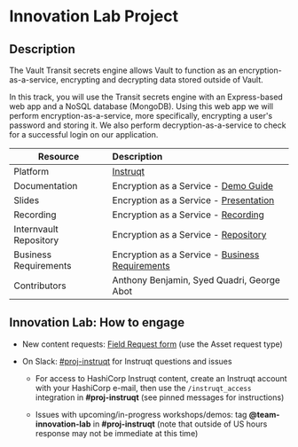 # Innovation Lab Project

## Description
The Vault Transit secrets engine allows Vault to function as an encryption-as-a-service, encrypting and decrypting data stored outside of Vault.

In this track, you will use the Transit secrets engine with an Express-based web app and a NoSQL database (MongoDB). Using this web app we will perform encryption-as-a-service, more specifically, encrypting a user's password and storing it. We also perform decryption-as-a-service to check for a successful login on our application.

| Resource | Description |
|----------|:------------|
| Platform | [Instruqt][1] |
| Documentation | Encryption as a Service - [Demo Guide][2] |
| Slides | Encryption as a Service - [Presentation][3] |
| Recording | Encryption as a Service - [Recording][4] |
| Internvault Repository | Encryption as a Service - [Repository][5] |
| Business Requirements | Encryption as a Service - [Business Requirements][8] |
| Contributors | Anthony Benjamin, Syed Quadri, George Abot |

## Innovation Lab: How to engage

- New content requests: [Field Request form][6] (use the Asset request type)
- On Slack: [#proj-instruqt][7] for Instruqt questions and issues

  - For access to HashiCorp Instruqt content, create an Instruqt account with your HashiCorp e-mail, then use the `/instruqt_access` integration in **#proj-instruqt** (see pinned messages for instructions)

  - Issues with upcoming/in-progress workshops/demos: tag **@team-innovation-lab** in **#proj-instruqt** (note that outside of US hours response may not be immediate at this time)


[1]: <https://play.instruqt.com/hashicorp/tracks/encryption-as-a-service> "Encyption as a Service - Instruqt Track"
[2]: <https://docs.google.com/document/d/1u77Yqi5vWqEwSHIv01UV6bZDtyITJ9snqY2yXg74Tj4/edit#heading=h.6zciqk55xcx0> "Encryption as a Service - Vault Transit Secrets Engine Documentation"
[3]: <https://docs.google.com/presentation/d/1NDbTm4L7OoBTwCTq1E6TZkSQChMrMPqGUOcO_V5AL08/edit#slide=id.g13bafb93024_0_0> "Encryption as a Service - Vault Transit Secrets Engine Presentation"
[4]: <https://drive.google.com/file/d/171jq5b11qS4bCcZ1hBmB4_sKIT71PSGl/view?usp=sharing> "Encryption as a Service - Video Walkthrough"
[5]: <https://github.com/hashicorp/se-demo-vault-intern> "Encryption as a Service"
[6]: <https://hashicorp.wufoo.com/forms/field-requests-products-assets> "Field Request form"
[7]: <https://hashicorp.slack.com/archives/CGYB4R3NX> "proj-instruct"
[8]: <https://docs.google.com/document/d/1c1JId-4qFU1ahIWhz_PVoVfPpGCjf42qnV38KwL4ixI/edit#heading=h.kkfpwmttebw6> "Encryption as a Service - Business Requirements"